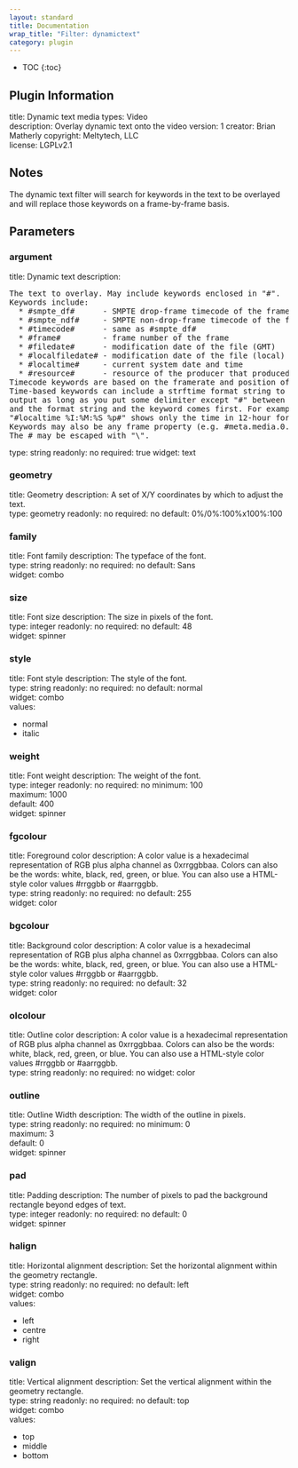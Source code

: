 ```yaml
---
layout: standard
title: Documentation
wrap_title: "Filter: dynamictext"
category: plugin
---
```

* TOC
{:toc}

## Plugin Information

title: Dynamic text
media types:
Video  
description: Overlay dynamic text onto the video
version: 1
creator: Brian Matherly
copyright: Meltytech, LLC  
license: LGPLv2.1  

## Notes

The dynamic text filter will search for keywords in the text to be overlayed and will replace those keywords on a frame-by-frame basis.


## Parameters

### argument

title: Dynamic text  description:
<pre>
The text to overlay. May include keywords enclosed in "#".
Keywords include:
  * #smpte_df#      - SMPTE drop-frame timecode of the frame
  * #smpte_ndf#     - SMPTE non-drop-frame timecode of the frame
  * #timecode#      - same as #smpte_df#
  * #frame#         - frame number of the frame
  * #filedate#      - modification date of the file (GMT)
  * #localfiledate# - modification date of the file (local)
  * #localtime#     - current system date and time
  * #resource#      - resource of the producer that produced the frame
Timecode keywords are based on the framerate and position of the frame.
Time-based keywords can include a strftime format string to customize the
output as long as you put some delimiter except "#" between the keyword
and the format string and the keyword comes first. For example,
"#localtime %I:%M:%S %p#" shows only the time in 12-hour format.
Keywords may also be any frame property (e.g. #meta.media.0.codec.frame_rate#)
The # may be escaped with "\".
</pre>
type: string
readonly: no
required: true
widget: text  

### geometry

title: Geometry  description:
A set of X/Y coordinates by which to adjust the text.  
type: geometry
readonly: no
required: no
default: 0%/0%:100%x100%:100  

### family

title: Font family  description:
The typeface of the font.  
type: string
readonly: no
required: no
default: Sans  
widget: combo  

### size

title: Font size  description:
The size in pixels of the font.  
type: integer
readonly: no
required: no
default: 48  
widget: spinner  

### style

title: Font style  description:
The style of the font.  
type: string
readonly: no
required: no
default: normal  
widget: combo  
values:
* normal
* italic

### weight

title: Font weight  description:
The weight of the font.  
type: integer
readonly: no
required: no
minimum: 100  
maximum: 1000  
default: 400  
widget: spinner  

### fgcolour

title: Foreground color  description:
A color value is a hexadecimal representation of RGB plus alpha channel as 0xrrggbbaa. Colors can also be the words: white, black, red, green, or blue. You can also use a HTML-style color values #rrggbb or #aarrggbb.  
type: string
readonly: no
required: no
default: 255  
widget: color  

### bgcolour

title: Background color  description:
A color value is a hexadecimal representation of RGB plus alpha channel as 0xrrggbbaa. Colors can also be the words: white, black, red, green, or blue. You can also use a HTML-style color values #rrggbb or #aarrggbb.  
type: string
readonly: no
required: no
default: 32  
widget: color  

### olcolour

title: Outline color  description:
A color value is a hexadecimal representation of RGB plus alpha channel as 0xrrggbbaa. Colors can also be the words: white, black, red, green, or blue. You can also use a HTML-style color values #rrggbb or #aarrggbb.  
type: string
readonly: no
required: no
widget: color  

### outline

title: Outline Width  description:
The width of the outline in pixels.  
type: string
readonly: no
required: no
minimum: 0  
maximum: 3  
default: 0  
widget: spinner  

### pad

title: Padding  description:
The number of pixels to pad the background rectangle beyond edges of text.  
type: integer
readonly: no
required: no
default: 0  
widget: spinner  

### halign

title: Horizontal alignment  description:
Set the horizontal alignment within the geometry rectangle.  
type: string
readonly: no
required: no
default: left  
widget: combo  
values:
* left
* centre
* right

### valign

title: Vertical alignment  description:
Set the vertical alignment within the geometry rectangle.  
type: string
readonly: no
required: no
default: top  
widget: combo  
values:
* top
* middle
* bottom

